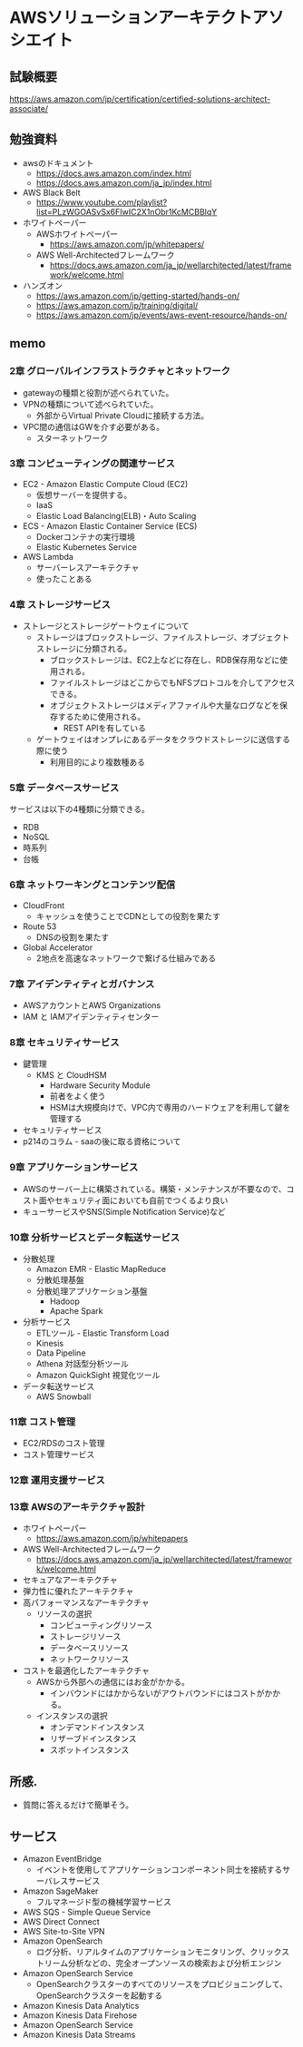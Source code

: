 # AWSソリューションアーキテクトアソシエイト

## 試験概要
https://aws.amazon.com/jp/certification/certified-solutions-architect-associate/

## 勉強資料
* awsのドキュメント
    * https://docs.aws.amazon.com/index.html
    * https://docs.aws.amazon.com/ja_jp/index.html
* AWS Black Belt
    * https://www.youtube.com/playlist?list=PLzWGOASvSx6FIwIC2X1nObr1KcMCBBlqY
* ホワイトペーパー
    * AWSホワイトペーパー
        * https://aws.amazon.com/jp/whitepapers/
    * AWS Well-Architectedフレームワーク
        * https://docs.aws.amazon.com/ja_jp/wellarchitected/latest/framework/welcome.html
* ハンズオン
    * https://aws.amazon.com/jp/getting-started/hands-on/
    * https://aws.amazon.com/jp/training/digital/
    * https://aws.amazon.com/jp/events/aws-event-resource/hands-on/

## memo
### 2章 グローバルインフラストラクチャとネットワーク
* gatewayの種類と役割が述べられていた。
* VPNの種類について述べられていた。
    * 外部からVirtual Private Cloudに接続する方法。
* VPC間の通信はGWを介す必要がある。
    * スターネットワーク

### 3章 コンピューティングの関連サービス
* EC2 - Amazon Elastic Compute Cloud (EC2)
    * 仮想サーバーを提供する。
    * IaaS
    * Elastic Load Balancing(ELB)・Auto Scaling
* ECS - Amazon Elastic Container Service (ECS)
    * Dockerコンテナの実行環境
    * Elastic Kubernetes Service
* AWS Lambda
    * サーバーレスアーキテクチャ
    * 使ったことある


### 4章 ストレージサービス
* ストレージとストレージゲートウェイについて
    * ストレージはブロックストレージ、ファイルストレージ、オブジェクトストレージに分類される。
        * ブロックストレージは、EC2上などに存在し、RDB保存用などに使用される。
        * ファイルストレージはどこからでもNFSプロトコルを介してアクセスできる。
        * オブジェクトストレージはメディアファイルや大量なログなどを保存するために使用される。
            * REST APIを有している
    * ゲートウェイはオンプレにあるデータをクラウドストレージに送信する際に使う
        * 利用目的により複数種ある

### 5章 データベースサービス
サービスは以下の4種類に分類できる。
* RDB
* NoSQL
* 時系列
* 台帳

### 6章 ネットワーキングとコンテンツ配信
* CloudFront
    * キャッシュを使うことでCDNとしての役割を果たす
* Route 53
    * DNSの役割を果たす
* Global Accelerator
    * 2地点を高速なネットワークで繋げる仕組みである

### 7章 アイデンティティとガバナンス
* AWSアカウントとAWS Organizations
* IAM と IAMアイデンティティセンター

### 8章 セキュリティサービス
* 鍵管理
    * KMS と CloudHSM
        * Hardware Security Module
        * 前者をよく使う
        * HSMは大規模向けで、VPC内で専用のハードウェアを利用して鍵を管理する
* セキュリティサービス
* p214のコラム - saaの後に取る資格について


### 9章 アプリケーションサービス
* AWSのサーバー上に構築されている。構築・メンテナンスが不要なので、コスト面やセキュリティ面においても自前でつくるより良い
* キューサービスやSNS(Simple Notification Service)など

### 10章 分析サービスとデータ転送サービス
* 分散処理
    * Amazon EMR - Elastic MapReduce
    * 分散処理基盤
    * 分散処理アプリケーション基盤
        * Hadoop
        * Apache Spark
* 分析サービス
    * ETLツール - Elastic Transform Load
    * Kinesis
    * Data Pipeline
    * Athena 対話型分析ツール
    * Amazon QuickSight 視覚化ツール
* データ転送サービス
    * AWS Snowball

### 11章 コスト管理
* EC2/RDSのコスト管理
* コスト管理サービス

### 12章 運用支援サービス

### 13章 AWSのアーキテクチャ設計
* ホワイトペーパー
    * https://aws.amazon.com/jp/whitepapers
* AWS Well-Architectedフレームワーク
    * https://docs.aws.amazon.com/ja_jp/wellarchitected/latest/framework/welcome.html
* セキュアなアーキテクチャ
* 弾力性に優れたアーキテクチャ
* 高パフォーマンスなアーキテクチャ
    * リソースの選択
        * コンピューティングリソース
        * ストレージリソース
        * データベースリソース
        * ネットワークリソース
* コストを最適化したアーキテクチャ
    * AWSから外部への通信にはお金がかかる。
        * インバウンドにはかからないがアウトバウンドにはコストがかかる。
    * インスタンスの選択
        * オンデマンドインスタンス
        * リザーブドインスタンス
        * スポットインスタンス


## 所感.
* 質問に答えるだけで簡単そう。


## サービス
* Amazon EventBridge
    * イベントを使用してアプリケーションコンポーネント同士を接続するサーバレスサービス
* Amazon SageMaker
    * フルマネージド型の機械学習サービス
* AWS SQS - Simple Queue Service
* AWS Direct Connect
* AWS Site-to-Site VPN
* Amazon OpenSearch
    * ログ分析、リアルタイムのアプリケーションモニタリング、クリックストリーム分析などの、完全オープンソースの検索および分析エンジン
* Amazon OpenSearch Service
    * OpenSearchクラスターのすべてのリソースをプロビジョニングして、OpenSearchクラスターを起動する
* Amazon Kinesis Data Analytics
* Amazon Kinesis Data Firehose
* Amazon OpenSearch Service
* Amazon Kinesis Data Streams


